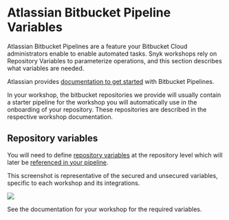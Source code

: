 # Atlassian Bitbucket Pipeline Variables

Atlassian Bitbucket Pipelines are a feature your Bitbucket Cloud administrators enable to enable automated tasks.  Snyk workshops rely on Repository Variables to parameterize operations, and this section describes what variables are needed.

Atlassian provides [documentation to get started](https://support.atlassian.com/bitbucket-cloud/docs/get-started-with-bitbucket-pipelines/) with Bitbucket Pipelines.

In  your workshop, the bitbucket repositories we provide will usually contain a starter pipeline for the workshop you will automatically use in the onboarding of your repository.  These repositories are described in the respective workshop documentation.&#x20;

## Repository variables

You will need to define [repository variables](https://support.atlassian.com/bitbucket-cloud/docs/variables-in-pipelines/#Repository-variables) at the repository level which will later be [referenced in your pipeline](https://support.atlassian.com/bitbucket-cloud/docs/variables-in-pipelines/).

This screenshot is representative of the secured and unsecured variables, specific to each workshop and its integrations.

![](https://partner-workshop-assets.s3.us-east-2.amazonaws.com/bitubucket-repo-vars.png)

See the documentation for your workshop for the required variables.
